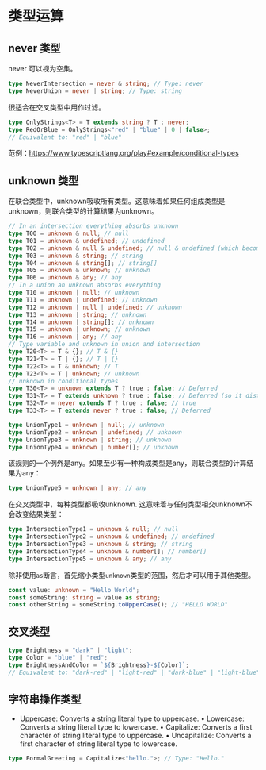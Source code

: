 # 类型运算

## never 类型

never 可以视为空集。

```typescript
type NeverIntersection = never & string; // Type: never
type NeverUnion = never | string; // Type: string
```

很适合在交叉类型中用作过滤。

```typescript
type OnlyStrings<T> = T extends string ? T : never;
type RedOrBlue = OnlyStrings<"red" | "blue" | 0 | false>;
// Equivalent to: "red" | "blue"
```

范例：https://www.typescriptlang.org/play#example/conditional-types

## unknown 类型

在联合类型中，unknown吸收所有类型。这意味着如果任何组成类型是unknown，则联合类型的计算结果为unknown。

```typescript
// In an intersection everything absorbs unknown
type T00 = unknown & null; // null
type T01 = unknown & undefined; // undefined
type T02 = unknown & null & undefined; // null & undefined (which becomes never)
type T03 = unknown & string; // string
type T04 = unknown & string[]; // string[]
type T05 = unknown & unknown; // unknown
type T06 = unknown & any; // any
// In a union an unknown absorbs everything
type T10 = unknown | null; // unknown
type T11 = unknown | undefined; // unknown
type T12 = unknown | null | undefined; // unknown
type T13 = unknown | string; // unknown
type T14 = unknown | string[]; // unknown
type T15 = unknown | unknown; // unknown
type T16 = unknown | any; // any
// Type variable and unknown in union and intersection
type T20<T> = T & {}; // T & {}
type T21<T> = T | {}; // T | {}
type T22<T> = T & unknown; // T
type T23<T> = T | unknown; // unknown
// unknown in conditional types
type T30<T> = unknown extends T ? true : false; // Deferred
type T31<T> = T extends unknown ? true : false; // Deferred (so it distributes)
type T32<T> = never extends T ? true : false; // true
type T33<T> = T extends never ? true : false; // Deferred
```


```typescript
type UnionType1 = unknown | null; // unknown
type UnionType2 = unknown | undefined; // unknown
type UnionType3 = unknown | string; // unknown
type UnionType4 = unknown | number[]; // unknown
```

该规则的一个例外是any。如果至少有一种构成类型是any，则联合类型的计算结果为any：

```typescript
type UnionType5 = unknown | any; // any
```

在交叉类型中，每种类型都吸收unknown. 这意味着与任何类型相交unknown不会改变结果类型：

```typescript
type IntersectionType1 = unknown & null; // null
type IntersectionType2 = unknown & undefined; // undefined
type IntersectionType3 = unknown & string; // string
type IntersectionType4 = unknown & number[]; // number[]
type IntersectionType5 = unknown & any; // any
```

除非使用`as`断言，首先缩小类型`unknown`类型的范围，然后才可以用于其他类型。

```typescript
const value: unknown = "Hello World";
const someString: string = value as string;
const otherString = someString.toUpperCase(); // "HELLO WORLD"
```

## 交叉类型

```typescript
type Brightness = "dark" | "light";
type Color = "blue" | "red";
type BrightnessAndColor = `${Brightness}-${Color}`;
// Equivalent to: "dark-red" | "light-red" | "dark-blue" | "light-blue"
```

## 字符串操作类型

- Uppercase: Converts a string literal type to uppercase.
• Lowercase: Converts a string literal type to lowercase.
• Capitalize: Converts a first character of string literal type to uppercase.
• Uncapitalize: Converts a first character of string literal type to lowercase.

```typescript
type FormalGreeting = Capitalize<"hello.">; // Type: "Hello."
```